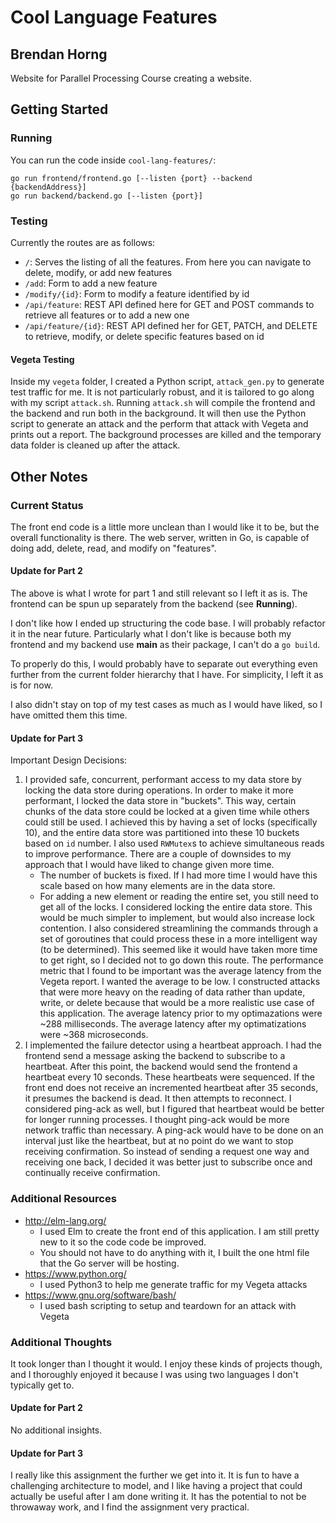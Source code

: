 # Cool Language Features
## Brendan Horng

Website for Parallel Processing Course creating a website.

## Getting Started

### Running

You can run the code inside `cool-lang-features/`:

```
go run frontend/frontend.go [--listen {port} --backend {backendAddress}]
go run backend/backend.go [--listen {port}]
```

### Testing

Currently the routes are as follows:
- `/`: Serves the listing of all the features. From here you can navigate to delete, modify, or add new features
- `/add`: Form to add a new feature
- `/modify/{id}`: Form to modify a feature identified by id
- `/api/feature`: REST API defined here for GET and POST commands to retrieve all features or to add a new one
- `/api/feature/{id}`: REST API defined her for GET, PATCH, and DELETE to retrieve, modify, or delete specific features based on id

#### Vegeta Testing

Inside my `vegeta` folder, I created a Python script, `attack_gen.py` to generate test traffic for me. It is not particularly robust, and it is tailored to go along with my script `attack.sh`.
Running `attack.sh` will compile the frontend and the backend and run both in the background. It will then use the Python script to generate an attack and the perform that attack with Vegeta and prints out a report.
The background processes are killed and the temporary data folder is cleaned up after the attack.

## Other Notes

### Current Status

The front end code is a little more unclean than I would like it to be, but the overall functionality is there. The web server, written in Go, is capable of doing add, delete, read, and modify on "features".

#### Update for Part 2

The above is what I wrote for part 1 and still relevant so I left it as is. The frontend can be spun up separately from the backend (see **Running**).

I don't like how I ended up structuring the code base. I will probably refactor it in the near future. Particularly what I don't like is because both my frontend and my backend use **main** as their package, I can't do a `go build`.

To properly do this, I would probably have to separate out everything even further from the current folder hierarchy that I have. For simplicity, I left it as is for now.

I also didn't stay on top of my test cases as much as I would have liked, so I have omitted them this time.

#### Update for Part 3

Important Design Decisions:

1. I provided safe, concurrent, performant access to my data store by locking the data store during operations.
In order to make it more performant, I locked the data store in "buckets".
This way, certain chunks of the data store could be locked at a given time while others could still be used.
I achieved this by having a set of locks (specifically 10), and the entire data store was partitioned into these 10 buckets based on `id` number.
I also used `RWMutex`s to achieve simultaneous reads to improve performance.
There are a couple of downsides to my approach that I would have liked to change given more time.
    * The number of buckets is fixed. If I had more time I would have this scale based on how many elements are in the data store.
    * For adding a new element or reading the entire set, you still need to get all of the locks.
I considered locking the entire data store. This would be much simpler to implement, but would also increase lock contention.
I also considered streamlining the commands through a set of goroutines that could process these in a more intelligent way (to be determined). This seemed like it would have taken more time to get right, so I decided not to go down this route.
The performance metric that I found to be important was the average latency from the Vegeta report. I wanted the average to be low. I constructed attacks that were more heavy on the reading of data rather than update, write, or delete because that would be a more realistic use case of this application.
The average latency prior to my optimazations were ~288 milliseconds.
The average latency after my optimatizations were ~368 microseconds.
2. I implemented the failure detector using a heartbeat approach.
I had the frontend send a message asking the backend to subscribe to a heartbeat. After this point, the backend would send the frontend a heartbeat every 10 seconds.
These heartbeats were sequenced. If the front end does not receive an incremented heartbeat after 35 seconds, it presumes the backend is dead. It then attempts to reconnect.
I considered ping-ack as well, but I figured that heartbeat would be better for longer running processes. I thought ping-ack would be more network traffic than necessary.
A ping-ack would have to be done on an interval just like the heartbeat, but at no point do we want to stop receiving confirmation. So instead of sending a request one way and receiving one back, I decided it was better just to subscribe once and continually receive confirmation.

### Additional Resources

- http://elm-lang.org/
    - I used Elm to create the front end of this application. I am still pretty new to it so the code code be improved.
    - You should not have to do anything with it, I built the one html file that the Go server will be hosting.
- https://www.python.org/
    - I used Python3 to help me generate traffic for my Vegeta attacks
- https://www.gnu.org/software/bash/
    - I used bash scripting to setup and teardown for an attack with Vegeta

### Additional Thoughts

It took longer than I thought it would. I enjoy these kinds of projects though, and I thoroughly enjoyed it because I was using two languages I don't typically get to.

#### Update for Part 2

No additional insights.

#### Update for Part 3

I really like this assignment the further we get into it. It is fun to have a challenging architecture to model, and I like having a project that could actually be useful after I am done writing it.
It has the potential to not be throwaway work, and I find the assignment very practical.
